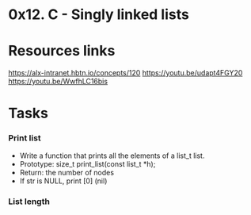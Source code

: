 # 0x12. C - Singly linked lists

# Resources links
 https://alx-intranet.hbtn.io/concepts/120
https://youtu.be/udapt4FGY20
https://youtu.be/WwfhLC16bis


# Tasks
### Print list
*	Write a function that prints all the elements of a list_t list.
*	Prototype: size_t print_list(const list_t *h);
*	Return: the number of nodes
*	If str is NULL, print [0] (nil)

### List length

